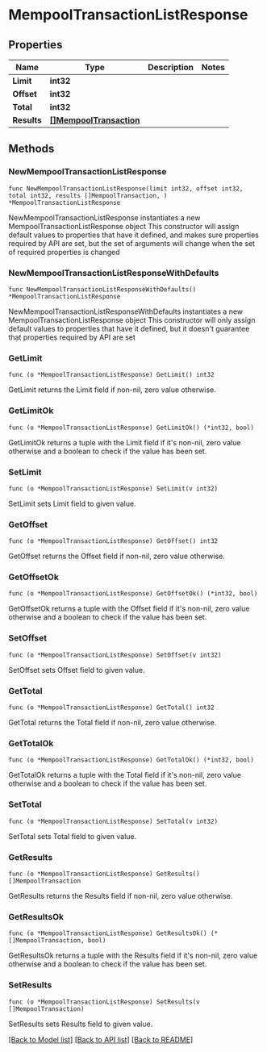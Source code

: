 # MempoolTransactionListResponse

## Properties

Name | Type | Description | Notes
------------ | ------------- | ------------- | -------------
**Limit** | **int32** |  | 
**Offset** | **int32** |  | 
**Total** | **int32** |  | 
**Results** | [**[]MempoolTransaction**](MempoolTransaction.md) |  | 

## Methods

### NewMempoolTransactionListResponse

`func NewMempoolTransactionListResponse(limit int32, offset int32, total int32, results []MempoolTransaction, ) *MempoolTransactionListResponse`

NewMempoolTransactionListResponse instantiates a new MempoolTransactionListResponse object
This constructor will assign default values to properties that have it defined,
and makes sure properties required by API are set, but the set of arguments
will change when the set of required properties is changed

### NewMempoolTransactionListResponseWithDefaults

`func NewMempoolTransactionListResponseWithDefaults() *MempoolTransactionListResponse`

NewMempoolTransactionListResponseWithDefaults instantiates a new MempoolTransactionListResponse object
This constructor will only assign default values to properties that have it defined,
but it doesn't guarantee that properties required by API are set

### GetLimit

`func (o *MempoolTransactionListResponse) GetLimit() int32`

GetLimit returns the Limit field if non-nil, zero value otherwise.

### GetLimitOk

`func (o *MempoolTransactionListResponse) GetLimitOk() (*int32, bool)`

GetLimitOk returns a tuple with the Limit field if it's non-nil, zero value otherwise
and a boolean to check if the value has been set.

### SetLimit

`func (o *MempoolTransactionListResponse) SetLimit(v int32)`

SetLimit sets Limit field to given value.


### GetOffset

`func (o *MempoolTransactionListResponse) GetOffset() int32`

GetOffset returns the Offset field if non-nil, zero value otherwise.

### GetOffsetOk

`func (o *MempoolTransactionListResponse) GetOffsetOk() (*int32, bool)`

GetOffsetOk returns a tuple with the Offset field if it's non-nil, zero value otherwise
and a boolean to check if the value has been set.

### SetOffset

`func (o *MempoolTransactionListResponse) SetOffset(v int32)`

SetOffset sets Offset field to given value.


### GetTotal

`func (o *MempoolTransactionListResponse) GetTotal() int32`

GetTotal returns the Total field if non-nil, zero value otherwise.

### GetTotalOk

`func (o *MempoolTransactionListResponse) GetTotalOk() (*int32, bool)`

GetTotalOk returns a tuple with the Total field if it's non-nil, zero value otherwise
and a boolean to check if the value has been set.

### SetTotal

`func (o *MempoolTransactionListResponse) SetTotal(v int32)`

SetTotal sets Total field to given value.


### GetResults

`func (o *MempoolTransactionListResponse) GetResults() []MempoolTransaction`

GetResults returns the Results field if non-nil, zero value otherwise.

### GetResultsOk

`func (o *MempoolTransactionListResponse) GetResultsOk() (*[]MempoolTransaction, bool)`

GetResultsOk returns a tuple with the Results field if it's non-nil, zero value otherwise
and a boolean to check if the value has been set.

### SetResults

`func (o *MempoolTransactionListResponse) SetResults(v []MempoolTransaction)`

SetResults sets Results field to given value.



[[Back to Model list]](../README.md#documentation-for-models) [[Back to API list]](../README.md#documentation-for-api-endpoints) [[Back to README]](../README.md)


